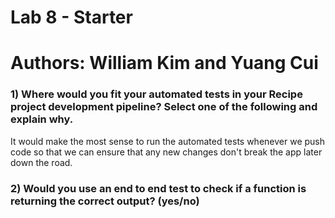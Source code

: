 # Lab 8 - Starter
# Authors: William Kim and Yuang Cui
### 1) Where would you fit your automated tests in your Recipe project development pipeline? Select one of the following and explain why.
It would make the most sense to run the automated tests whenever we push code so that we can ensure that any new changes don't break the app later down the road. 

### 2) Would you use an end to end test to check if a function is returning the correct output? (yes/no)

